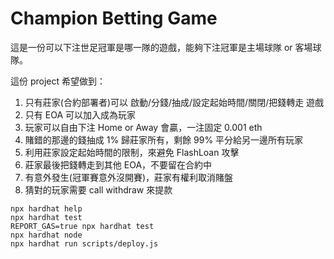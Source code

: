 # Champion Betting Game

這是一份可以下注世足冠軍是哪一隊的遊戲，能夠下注冠軍是主場球隊 or 客場球隊。

這份 project 希望做到：

1. 只有莊家(合約部署者)可以 啟動/分錢/抽成/設定起始時間/關閉/把錢轉走 遊戲
2. 只有 EOA 可以加入成為玩家
3. 玩家可以自由下注 Home or Away 會贏，一注固定 0.001 eth
4. 賭錯的那邊的錢抽成 1% 歸莊家所有，剩餘 99% 平分給另一邊所有玩家
5. 利用莊家設定起始時間的限制，來避免 FlashLoan 攻擊
6. 莊家最後把錢轉走到其他 EOA，不要留在合約中
7. 有意外發生(冠軍賽意外沒開賽)，莊家有權利取消賭盤
8. 猜對的玩家需要 call withdraw 來提款

```shell
npx hardhat help
npx hardhat test
REPORT_GAS=true npx hardhat test
npx hardhat node
npx hardhat run scripts/deploy.js
```
